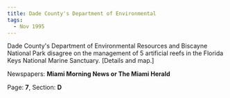 ```yaml
---  
title: Dade County's Department of Environmental  
tags:  
  - Nov 1995  
---  
```

  
Dade County's Department of Environmental Resources and Biscayne National Park disagree on the management of 5 artificial reefs in the Florida Keys National Marine Sanctuary. [Details and map.]  
  
Newspapers: **Miami Morning News or The Miami Herald**  
  
Page: **7**, Section: **D** 
